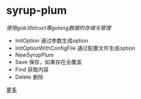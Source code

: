 # syrup-plum
_使用gob对struct等golang数据的存储与管理_

- InitOption 通过参数生成option
- InitOptionWithConfigFile 通过配置文件生成option
- NewSyrupPlum
- Save 保存，如果存在会覆盖
- Find 获取内容
- Delete 删除

[更多](https://github.com/lvxin0315/syrup-plum/tree/master/example "更多")